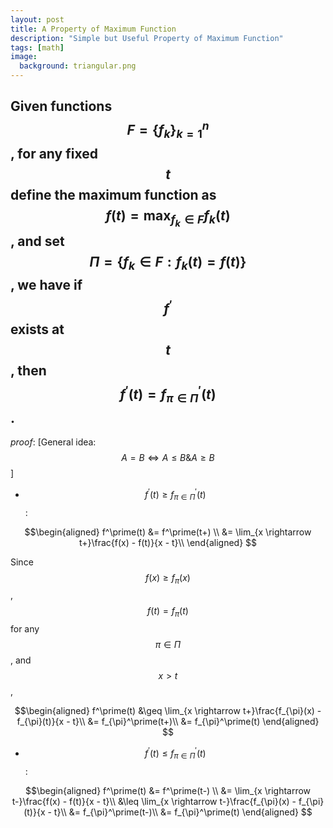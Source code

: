 ```yaml
---
layout: post
title: A Property of Maximum Function
description: "Simple but Useful Property of Maximum Function"
tags: [math]
image:
  background: triangular.png
---
```


## Given functions $$F = \{f_k\}_{k=1}^{n}$$, for any fixed $$t$$ define the maximum function as $$f(t) = \max_{f_k \in F} f_k(t)$$, and set $$\Pi = \{f_k \in F: f_k(t) = f(t) \} $$, we have if $$f^\prime$$ exists at $$t$$, then $$f^\prime(t) = f_{\pi \in \Pi}^\prime(t)$$.

_proof_: [General idea: $$A = B \Leftrightarrow A \leq B \& A \geq B$$]

+ $$f^\prime(t) \geq f_{\pi \in \Pi}^\prime(t)$$: 

$$\begin{aligned}
f^\prime(t)  &= f^\prime(t+) \\
             &= \lim_{x \rightarrow t+}\frac{f(x) - f(t)}{x - t}\\
\end{aligned}
$$

Since $$f(x) \geq f_{\pi}(x)$$, $$f(t) = f_{\pi}(t)$$ for any $$\pi \in \Pi$$, and $$x > t$$,  

$$\begin{aligned}
f^\prime(t)  &\geq \lim_{x \rightarrow t+}\frac{f_{\pi}(x) - f_{\pi}(t)}{x - t}\\
             &= f_{\pi}^\prime(t+)\\
             &= f_{\pi}^\prime(t)
\end{aligned}
$$ 

+ $$f^\prime(t) \leq f_{\pi \in \Pi}^\prime(t)$$: 

$$\begin{aligned}
f^\prime(t)  &= f^\prime(t-) \\
             &= \lim_{x \rightarrow t-}\frac{f(x) - f(t)}{x - t}\\
             &\leq \lim_{x \rightarrow t-}\frac{f_{\pi}(x) - f_{\pi}(t)}{x - t}\\
             &= f_{\pi}^\prime(t-)\\
             &= f_{\pi}^\prime(t)
\end{aligned}
$$


